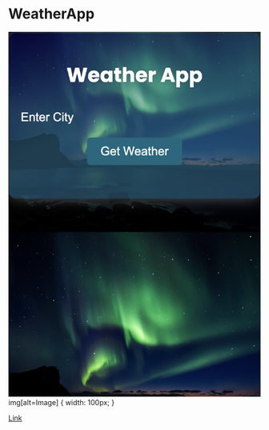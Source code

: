# WeatherApp

![Image](https://github.com/sajal9922/My-portfolio/blob/main/Images/weather-app.png)
img[alt=Image] { width: 100px; }

[Link](https://sajal9922.github.io/WeatherApp/)
